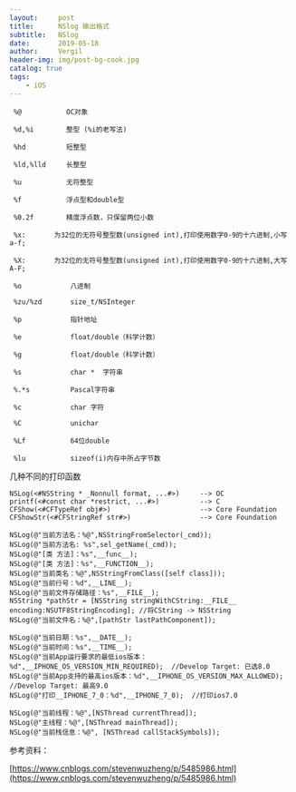 ```yaml
---
layout:     post
title:      NSlog 输出格式
subtitle:   NSlog
date:       2019-05-18
author:     Vergil
header-img: img/post-bg-cook.jpg
catalog: true
tags:
    - iOS
---
```


     %@           OC对象

     %d,%i        整型 (%i的老写法)
     
     %hd          短整型
     
     %ld,%lld     长整型
     
     %u           无符整型
     
     %f           浮点型和double型
     
     %0.2f        精度浮点数，只保留两位小数
     
     %x:       为32位的无符号整型数(unsigned int),打印使用数字0-9的十六进制,小写a-f;
     
     %X:       为32位的无符号整型数(unsigned int),打印使用数字0-9的十六进制,大写A-F;
     
     %o            八进制
     
     %zu/%zd       size_t/NSInteger
     
     %p            指针地址
     
     %e            float/double（科学计数）
     
     %g            float/double（科学计数）
     
     %s            char *  字符串
     
     %.*s          Pascal字符串
     
     %c            char 字符
     
     %C            unichar
     
     %Lf           64位double
     
     %lu           sizeof(i)内存中所占字节数


几种不同的打印函数
```
NSLog(<#NSString * _Nonnull format, ...#>)     --> OC
printf(<#const char *restrict, ...#>)          --> C
CFShow(<#CFTypeRef obj#>)                      --> Core Foundation
CFShowStr(<#CFStringRef str#>)                 --> Core Foundation
```
    
```
NSLog(@"当前方法名：%@",NSStringFromSelector(_cmd));
NSLog(@"当前方法名: %s",sel_getName(_cmd));
NSLog(@"[类 方法]：%s",__func__);
NSLog(@"[类 方法]：%s",__FUNCTION__);
NSLog(@"当前类名：%@",NSStringFromClass([self class]));
NSLog(@"当前行号：%d",__LINE__);
NSLog(@"当前文件存储路径：%s",__FILE__);
NSString *pathStr = [NSString stringWithCString:__FILE__ encoding:NSUTF8StringEncoding]; //将CString -> NSString
NSLog(@"当前文件名：%@",[pathStr lastPathComponent]);

NSLog(@"当前日期：%s",__DATE__);
NSLog(@"当前时间：%s",__TIME__);
NSLog(@"当前App运行要求的最低ios版本：%d",__IPHONE_OS_VERSION_MIN_REQUIRED);  //Develop Target: 已选8.0
NSLog(@"当前App支持的最高ios版本：%d",__IPHONE_OS_VERSION_MAX_ALLOWED);    //Develop Target: 最高9.0
NSLog(@"打印__IPHONE_7_0：%d",__IPHONE_7_0);  //打印ios7.0
    
NSLog(@"当前线程：%@",[NSThread currentThread]);
NSLog(@"主线程：%@",[NSThread mainThread]);
NSLog(@"当前栈信息：%@", [NSThread callStackSymbols]);
```

参考资料：

[https://www.cnblogs.com/stevenwuzheng/p/5485986.html](https://www.cnblogs.com/stevenwuzheng/p/5485986.html)